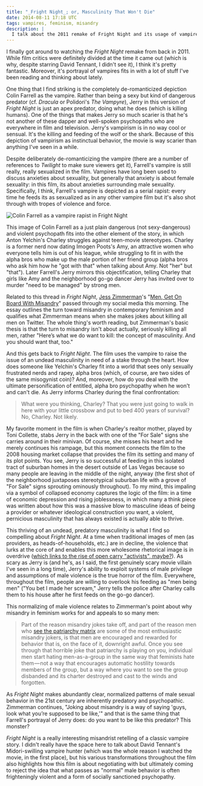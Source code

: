 ```yaml
---
title: "_Fright Night_; or, Masculinity That Won't Die"
date: 2014-08-11 17:18 UTC
tags: vampires, feminism, misandry
description: |
  I talk about the 2011 remake of Fright Night and its usage of vampires as allegories for anxieties about male sexuality. Additionally, I connect this usage of unhinged, predatory male sexual violence to a recent turn toward an ironic misandry in feminism. In both cases, we see the struggle against an undead and insatiable masculinity as a key element in manufacturing a progressive understanding of gender in the 21st century.
---
```


I finally got around to watching the *Fright Night* remake from back in 2011. While film critics were definitely divided at the time it came out (which is why, despite starring David Tennant, I didn't see it), I think it's pretty fantastic. Moreover, it's portrayal of vampires fits in with a lot of stuff I've been reading and thinking about lately.

One thing that I find striking is the completely de-romanticized depiction Colin Farrell as the vampire. Rather than being a sexy but kind of dangerous predator (cf. *Dracula* or Polidori's *The Vampyre*), Jerry in this version of *Fright Night* is just an apex predator, doing what he does (which is killing humans). One of the things that makes Jerry so much scarier is that he's not another of these dapper and well-spoken psychopaths who are everywhere in film and television. Jerry's vampirism is in no way cool or sensual. It's the killing and feeding of the wolf or the shark. Because of this depiction of vampirism as instinctual behavior, the movie is way scarier than anything I've seen in a while.

Despite deliberately de-romanticizing the vampire (there are a number of references to *Twilight* to make sure viewers get it), Farrell's vampire is still really, really sexualized in the film. Vampires have long been used to discuss anxieties about sexuality, but generally that anxiety is about female sexuality: in this film, its about anxieties surrounding male sexuality. Specifically, I think, Farrell's vampire is depicted as a serial rapist: every time he feeds its as sexualized as in any other vampire film but it's also shot through with tropes of violence and force.

![Colin Farrell as a vampire rapist in Fright Night](fright-night.jpg)

This image of Colin Farrell as a just plain dangerous (not sexy-dangerous) and violent psychopath fits into the other element of the story, in which Anton Yelchin's Charley struggles against teen-movie stereotypes. Charley is a former nerd now dating Imogen Poots's Amy, an attractive women who everyone tells him is out of his league, while struggling to fit in with the alpha bros who make up the male portion of her friend group (alpha bros who ask him how he "got with that" when talking about Amy. Not "her" but "that"). Later Farrell's Jerry mirrors this objectification, telling Charley that girls like Amy and the neighborhood go-go dancer Jerry has invited over to murder "need to be managed" by strong men.

Related to this thread in *Fright Night*, [Jess Zimmerman](https://twitter.com/j_zimms)'s "[Men, Get On Board With Misandry](https://medium.com/the-archipelago/men-get-on-board-with-misandry-4a3bc6c08e16)" passed through my social media this morning. The essay outlines the turn toward misandry in contemporary feminism and qualifies what Zimmerman means when she makes jokes about killing all men on Twitter. The whole thing's worth reading, but Zimmerman's basic thesis is that the turn to misandry isn't about actually, seriously killing all men, rather "Here’s what we do want to kill: the concept of masculinity. And you should want that, too."

And this gets back to *Fright Night*. The film uses the vampire to raise the issue of an undead masculinity in need of a stake through the heart. How does someone like Yelchin's Charley fit into a world that sees only sexually frustrated nerds and rapey, alpha bros (which, of course, are two sides of the same misogynist coin)? And, moreover, how do you deal with the ultimate personification of entitled, alpha bro psychopathy when he won't and can't die. As Jerry informs Charley during the final confrontation: 

> What were you thinking, Charley? That you were just going to walk in here with your little crossbow and put to bed 400 years of survival? No, Charley. Not likely.

My favorite moment in the film is when Charley's realtor mother, played by Toni Collette, stabs Jerry in the back with one of the "For Sale" signs she carries around in their minivan. Of course, she misses his heart and he merely continues his rampage, but this moment connects the film to the 2008 housing market collapse that provides the film its setting and many of its plot points. You see, Jerry is so successful at feeding in this isolated tract of suburban homes in the desert outside of Las Vegas because so many people are leaving in the middle of the night, anyway (the first shot of the neighborhood juxtaposes stereotypical suburban life with a grove of "For Sale" signs sprouting ominously throughout). To my mind, this impaling via a symbol of collapsed economy captures the logic of the film: in a time of economic depression and rising joblessness, in which many a think piece was written about how this was a massive blow to masculine ideas of being a provider or whatever ideological construction you want, a violent, pernicious masculinity that has always existed is actually able to thrive.

This thriving of an undead, predatory masculinity is what I find so compelling about *Fright Night*. At a time when traditional images of men (as providers, as heads-of-households, etc.) are in decline, the violence that lurks at the core of and enables this more wholesome rhetorical image is in overdrive ([which links to the rise of open carry "activists", maybe?](/blog/2014/07/30/the-right-not-to/)). As scary as Jerry is (and he's, as I said, the first genuinely scary movie villain I've seen in a long time), Jerry's ability to exploit systems of male privilege and assumptions of male violence is the true horror of the film. Everywhere, throughout the film, people are willing to overlook his feeding as "men being men" ("You bet I made her scream," Jerry tells the police after Charley calls them to his house after he first feeds on the go-go dancer).

This normalizing of male violence relates to Zimmerman's point about why misandry in feminism works for and appeals to so many men:

> Part of the reason misandry jokes take off, and part of the reason men who [see the patriarchy matrix](http://sinfest.net/view.php?date=2011-10-09) are some of the most enthusiastic misandry jokers, is that men are encouraged and rewarded for behavior that is, on the face of it, downright awful. Once you see through that horrible joke that patriarchy is playing on you, individual men start hating men-as-a-group in the same way that feminists hate them — not a way that encourages automatic hostility towards members of the group, but a way where you want to see the group disbanded and its charter destroyed and cast to the winds and forgotten.

As *Fright Night* makes abundantly clear, normalized patterns of male sexual behavior in the 21st century are inherently predatory and psychopathic. Zimmerman continues, "Joking about misandry is a way of saying 'guys, look what you’re supposed to be like,'" and that is the same thing that Farrell's portrayal of Jerry does: do you want to be like this predator? This monster?

*Fright Night* is a really interesting misandrist retelling of a classic vampire story. I didn't really have the space here to talk about David Tennant's Midori-swilling vampire hunter (which was the whole reason I watched the movie, in the first place), but his various transformations throughout the film also highlights how this film is about negotiating with but ultimately coming to reject the idea that what passes as "normal" male behavior is often frighteningly violent and a form of socially sanctioned psychopathy.